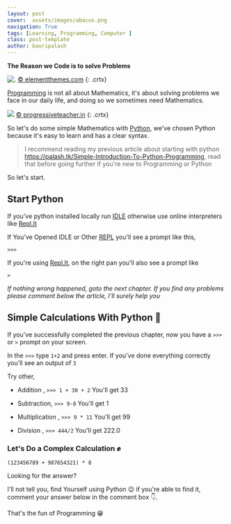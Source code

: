 ```yaml
---
layout: post
cover:  assets/images/abacus.png
navigation: True
tags: [Learning, Programming, Computer ]
class: post-template
author: bauripalash
---
```



**The Reason we Code is to solve Problems**

![.](https://www.elegantthemes.com/blog/wp-content/uploads/2017/07/programming-languages-to-learn-for-wordpress-featured-image.png)
[© elementthemes.com](https://www.elegantthemes.com/blog/resources/best-programming-language-to-learn-for-wordpress-users)
{: .crtx}


[Programming](https://en.m.wikipedia.org/wiki/Computer_programming) is not all about Mathematics, it's about solving problems we face in our daily life, and doing so we sometimes need Mathematics.

![](http://www.progressiveteacher.in/wp-content/uploads/2016/07/002-581x252.jpg)
[© progressiveteacher.in](http://www.progressiveteacher.in/mathematics-is-fun/)
{: .crtx}

So let's do some simple Mathematics with [Python](https://python.org), we've chosen Python because it's easy to learn and has a clear syntax.

> I recommend reading my previous article about starting with python <https://palash.tk/Simple-Introduction-To-Python-Programming>, read that before going further if you're new to Programming or Python

So let's start.

## Start Python

If you've python installed locally run [IDLE](https://en.m.wikipedia.org/wiki/IDLE) otherwise use online interpreters like [Repl.It](https://repl.it/languages/python3)

If You've Opened IDLE or Other [REPL](https://en.m.wikipedia.org/wiki/Read–eval–print_loop) you'll see a prompt like this,

`>>>`

If you're using  [Repl.It](https://repl.it/languages/python3), on the right pan you'll also see a prompt like 

`>`

_If nothing wrong happened, goto the next chapter.
If you find any problems please comment below the article, I'll surely help you_

## Simple Calculations With Python 👀

If you've successfully completed the previous chapter, now you have a `>>>`  or `>` prompt on your screen.

In the `>>>` type `1+2` and press enter. If you've done everything correctly you'll see an output of `3`

Try other,

- Addition ,
    `>>> 1 + 30 + 2`
    You'll get 33 


- Subtraction,
    `>>> 9-8`
    You'll get 1


- Multiplication ,
    `>>> 9 * 11`
    You'll get 99


- Division ,
    `>>> 444/2`
    You'll get 222.0

### Let's Do a Complex Calculation ✊

`(123456789 + 987654321) * 8`

Looking for the answer?

I'll not tell you, find Yourself using Python 😉 if you're able to find it, comment your answer below in the comment box 👇. 

That's the fun of Programming 😁
